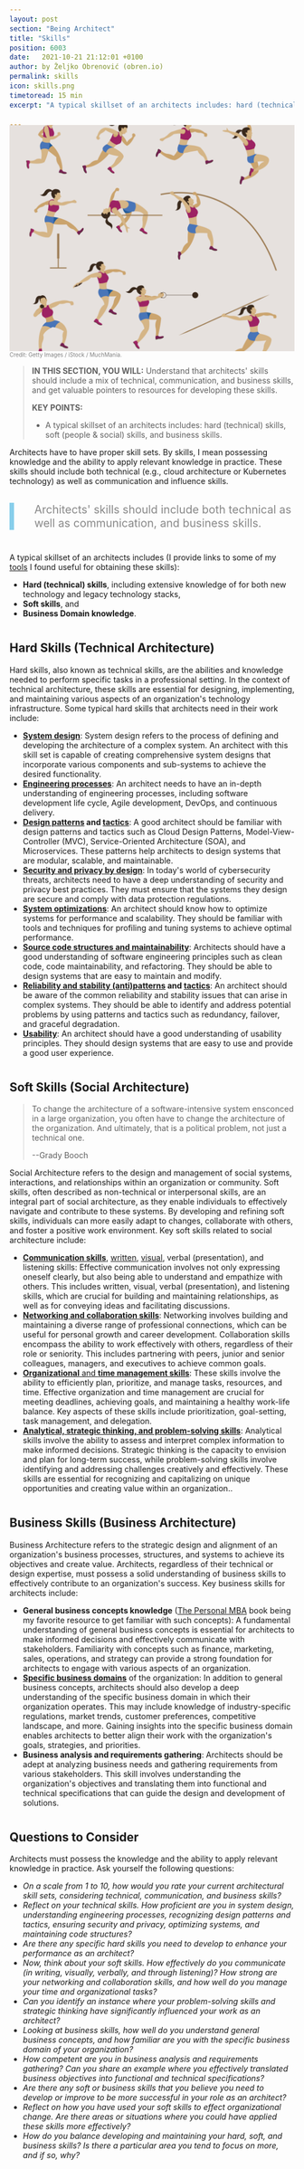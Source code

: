 ```yaml
---
layout: post
section: "Being Architect"
title: "Skills"
position: 6003
date:   2021-10-21 21:12:01 +0100
author: by Željko Obrenović (obren.io)
permalink: skills
icon: skills.png
timetoread: 15 min
excerpt: "A typical skillset of an architects includes: hard (technical) skills, soft (people & social) skills, and business skills."

---
```

<style>
     h2 {
          margin-top: 40px;
     }
     h3 {
          margin-top: 40px;
     }
</style>
<img style="margin-top: -20px; width: 100%; height: 400px; object-fit: cover" 
     src="assets/images/arch/iStock-531552876.jpg">
<div style="font-size: 70%; margin-top: -16px; color: grey; margin-bottom: 12px">
Credit: Getty Images / iStock / MuchMania.
</div>

> **IN THIS SECTION, YOU WILL:**  Understand that architects' skills should include a mix of technical, communication, and business skills, and get valuable pointers to resources for developing these skills.
>
> **KEY POINTS:**
>
> * A typical skillset of an architects includes: hard (technical) skills, soft (people & social) skills, and business skills.
<style>
 .quote {
     border-left: 8px solid skyblue;
     padding-left: 36px;
     margin-top: 30px;
     margin-bottom: 40px;
     font-size: 140%;
     font-style: normal;
     color:#888;
 }
    @media only screen and (max-width: 768px) {
        [class="quote"] {
            display: none;
        }
    }
</style>

Architects have to have proper skill sets. By skills, I mean possessing knowledge and the ability to apply relevant knowledge in practice. These skills should include both technical (e.g., cloud architecture or Kubernetes technology) as well as communication and influence skills.

<div class="quote">
Architects' skills should include both technical as well as communication, and business skills.
</div>

A typical skillset of an architects includes (I provide links to some of my [tools](https://obren.io/tools) I found useful for obtaining these skills):
* **Hard (technical) skills**, including extensive knowledge of for both new technology and legacy technology stacks,
* **Soft skills**, and
* **Business Domain knowledge**.

## Hard Skills (Technical Architecture)

Hard skills, also known as technical skills, are the abilities and knowledge needed to perform specific tasks in a professional setting. In the context of technical architecture, these skills are essential for designing, implementing, and maintaining various aspects of an organization's technology infrastructure. Some typical hard skills that architects need in their work include:

* [**System design**](https://blog.pragmaticengineer.com/system-design-interview-an-insiders-guide-review/):  System design refers to the process of defining and developing the architecture of a complex system. An architect with this skill set is capable of creating comprehensive system designs that incorporate various components and sub-systems to achieve the desired functionality. 
* [**Engineering processes**](https://obren.io/tools/catalogs/?id=design-tactics-high-performing-technology-organizations): An architect needs to have an in-depth understanding of engineering processes, including software development life cycle, Agile development, DevOps, and continuous delivery. 
* **[Design patterns](https://obren.io/tools?tag=design_patterns) and [tactics](https://obren.io/tools?tag=design_tactics)**: A good architect should be familiar with design patterns and tactics such as Cloud Design Patterns, Model-View-Controller (MVC), Service-Oriented Architecture (SOA), and Microservices. These patterns help architects to design systems that are modular, scalable, and maintainable.  
* [**Security and privacy by design**](https://obren.io/tools?tag=security): In today's world of cybersecurity threats, architects need to have a deep understanding of security and privacy best practices. They must ensure that the systems they design are secure and comply with data protection regulations.
* [**System optimizations**](https://obren.io/tools/catalogs/?id=design-tactics-sig-performance): An architect should know how to optimize systems for performance and scalability. They should be familiar with tools and techniques for profiling and tuning systems to achieve optimal performance.
* [ **Source code structures and maintainability**](https://obren.io/tools/catalogs/?id=design-tactics-sig-maintainability): Architects should have a good understanding of software engineering principles such as clean code, code maintainability, and refactoring. They should be able to design systems that are easy to maintain and modify.
* **[Reliability and stability (anti)patterns](https://obren.io/tools/catalogs/?id=releaseit-stability-awareness) and [tactics](https://obren.io/tools/catalogs/?id=releaseit-stability-tactics)**: An architect should be aware of the common reliability and stability issues that can arise in complex systems. They should be able to identify and address potential problems by using patterns and tactics such as redundancy, failover, and graceful degradation.
* [**Usability**](https://obren.io/tools?q=usability): An architect should have a good understanding of usability principles. They should design systems that are easy to use and provide a good user experience.


## Soft Skills  (Social Architecture)
> To change the architecture of a software-intensive system ensconced in a large organization, you often have to change the architecture of the organization. And ultimately, that is a political problem, not just a technical one. 
>
>--Grady Booch

Social Architecture refers to the design and management of social systems, interactions, and relationships within an organization or community. Soft skills, often described as non-technical or interpersonal skills, are an integral part of social architecture, as they enable individuals to effectively navigate and contribute to these systems. By developing and refining soft skills, individuals can more easily adapt to changes, collaborate with others, and foster a positive work environment. Key soft skills related to social architecture include:

* [**Communication skills**](https://obren.io/tools?tag=consultancy), [written](https://obren.io/tools/sowhat/), [visual](https://obren.io/tools?tag=visuals), verbal (presentation), and listening skills: Effective communication involves not only expressing oneself clearly, but also being able to understand and empathize with others. This includes written, visual, verbal (presentation), and listening skills, which are crucial for building and maintaining relationships, as well as for conveying ideas and facilitating discussions.
* [**Networking and collaboration skills**](https://obren.io/tools?tag=leadership): Networking involves building and maintaining a diverse range of professional connections, which can be useful for personal growth and career development. Collaboration skills encompass the ability to work effectively with others, regardless of their role or seniority. This includes partnering with peers, junior and senior colleagues, managers, and executives to achieve common goals.
* [**Organizational** and **time management skills**](https://obren.io/tools?tag=reflect): These skills involve the ability to efficiently plan, prioritize, and manage tasks, resources, and time. Effective organization and time management are crucial for meeting deadlines, achieving goals, and maintaining a healthy work-life balance. Key aspects of these skills include prioritization, goal-setting, task management, and delegation.
* **[Analytical, strategic thinking, and problem-solving skills](https://obren.io/tools?tag=it)**: Analytical skills involve the ability to assess and interpret complex information to make informed decisions. Strategic thinking is the capacity to envision and plan for long-term success, while problem-solving skills involve identifying and addressing challenges creatively and effectively. These skills are essential for recognizing and capitalizing on unique opportunities and creating value within an organization..

## Business Skills  (Business Architecture)

Business Architecture refers to the strategic design and alignment of an organization's business processes, structures, and systems to achieve its objectives and create value. Architects, regardless of their technical or design expertise, must possess a solid understanding of business skills to effectively contribute to an organization's success. Key business skills for architects include:

* **General business concepts knowledge** ([The Personal MBA](https://personalmba.com/) book being my favorite resource to get familiar with such concepts): A fundamental understanding of general business concepts is essential for architects to make informed decisions and effectively communicate with stakeholders. Familiarity with concepts such as finance, marketing, sales, operations, and strategy can provide a strong foundation for architects to engage with various aspects of an organization. 
* [**Specific business domains**](https://obren.io/tools?tag=domain_models) of the organization: In addition to general business concepts, architects should also develop a deep understanding of the specific business domain in which their organization operates. This may include knowledge of industry-specific regulations, market trends, customer preferences, competitive landscape, and more. Gaining insights into the specific business domain enables architects to better align their work with the organization's goals, strategies, and priorities.
* **Business analysis and requirements gathering**: Architects should be adept at analyzing business needs and gathering requirements from various stakeholders. This skill involves understanding the organization's objectives and translating them into functional and technical specifications that can guide the design and development of solutions. 


 
## Questions to Consider

Architects must possess the knowledge and the ability to apply relevant knowledge in practice. Ask yourself the following questions:

* *On a scale from 1 to 10, how would you rate your current architectural skill sets, considering technical, communication, and business skills?*
* *Reflect on your technical skills. How proficient are you in system design, understanding engineering processes, recognizing design patterns and tactics, ensuring security and privacy, optimizing systems, and maintaining code structures?*
* *Are there any specific hard skills you need to develop to enhance your performance as an architect?*
* *Now, think about your soft skills. How effectively do you communicate (in writing, visually, verbally, and through listening)? How strong are your networking and collaboration skills, and how well do you manage your time and organizational tasks?*
* *Can you identify an instance where your problem-solving skills and strategic thinking have significantly influenced your work as an architect?*
* *Looking at business skills, how well do you understand general business concepts, and how familiar are you with the specific business domain of your organization?*
* *How competent are you in business analysis and requirements gathering? Can you share an example where you effectively translated business objectives into functional and technical specifications?*
* *Are there any soft or business skills that you believe you need to develop or improve to be more successful in your role as an architect?*
* *Reflect on how you have used your soft skills to effect organizational change. Are there areas or situations where you could have applied these skills more effectively?*
* *How do you balance developing and maintaining your hard, soft, and business skills? Is there a particular area you tend to focus on more, and if so, why?*

